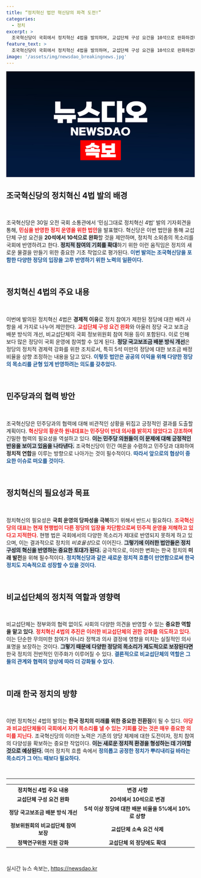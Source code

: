 ```yaml
---
title: “정치혁신 법안 혁신당의 파격 도전!”
categories:
  - 정치
excerpt: >
  조국혁신당이 국회에서 정치혁신 4법을 발의하며, 교섭단체 구성 요건을 10석으로 완화하겠다고 발표했다. 국회의장과의 협력을 통해 민주당의 지원을 이끌어낼 방침이다. 정치의 새로운 변화를 원한다면, 이번 기자회견의 내용을 놓치지 마세요!
feature_text: >
  조국혁신당이 국회에서 정치혁신 4법을 발의하며, 교섭단체 구성 요건을 10석으로 완화하겠다고 발표했다. 국회의장과의 협력을 통해 민주당의 지원을 이끌어낼 방침이다. 정치의 새로운 변화를 원한다면, 이번 기자회견의 내용을 놓치지 마세요!
image: '/assets/img/newsdao_breakingnews.jpg'
---
```


<p><img src="/assets/img/newsdao_breakingnews.jpg" alt="flaretime 속보" /></p>

<h2 data-ke-size="size26">조국혁신당의 정치혁신 4법 발의 배경</h2>

<p data-ke-size="size16">&nbsp;</p>

<p>조국혁신당은 30일 오전 국회 소통관에서 ‘민심그대로 정치혁신 4법’ 발의 기자회견을 통해, <b><span style="color: #ee2323;">민심을 반영한 정치 운영을 위한 법안</span></b>을 발표했다. 혁신당은 이번 법안을 통해 교섭단체 구성 요건을 <strong>20석에서 10석으로 완화</strong>할 것을 제안하며, 정치적 소외층의 목소리를 국회에 반영하려고 한다. <b><span style="background-color: #21538527;">정치적 참여의 기회를 확대</span></b>하기 위한 이런 움직임은 정치의 새로운 물결을 만들기 위한 중요한 기초 작업으로 평가된다. <b><span style="color: #1a5490;">이번 발의는 조국혁신당을 포함한 다양한 정당의 입장을 고루 반영하기 위한 노력의 일환이다.</span></b></p>

<p data-ke-size="size16">&nbsp;</p>

<h2 data-ke-size="size26">정치혁신 4법의 주요 내용</h2>

<p data-ke-size="size16">&nbsp;</p>

<p>이번에 발의된 정치혁신 4법은 <strong>경제적 이유</strong>로 정치 참여가 제한된 정당에 대한 배려 사항을 세 가지로 나누어 제안한다. <b><span style="color: #ee2323;">교섭단체 구성 요건 완화</span></b>와 아울러 정당 국고 보조금 배분 방식의 개선, 비교섭단체의 국회 정보위원회 참여 허용 등이 포함된다. 이로 인해 보다 많은 정당이 국회 운영에 참여할 수 있게 된다. <b><span style="background-color: #21538527;">정당 국고보조금 배분 방식 개선</span></b>은 정당의 정치적 경제력 강화를 위한 조치로서, 특히 5석 미만의 정당에 대한 보조금 배정 비율을 상향 조정하는 내용을 담고 있다. <b><span style="color: #1a5490;">이렇듯 법안은 공공의 이익을 위해 다양한 정당의 목소리를 균형 있게 반영하려는 의도를 갖추었다.</span></b></p>

<p data-ke-size="size16">&nbsp;</p>

<h2 data-ke-size="size26">민주당과의 협력 방안</h2>

<p data-ke-size="size16">&nbsp;</p>

<p>조국혁신당은 민주당과의 협력에 대해 비관적인 상황을 뒤집고 긍정적인 결과를 도출할 계획이다. <b><span style="color: #ee2323;">혁신당의 황운하 원내대표는 민주당이 반대 의사를 밝히지 않았다고 강조하며</span></b> 긴밀한 협력의 필요성을 역설하고 있다. <b><span style="background-color: #21538527;">이는 민주당 의원들이 이 문제에 대해 긍정적인 반응을 보이고 있음을 나타낸다.</span></b> 조국혁신당이 민간 여론을 수렴하고 민주당과 대화하여 <strong>정치적 연합</strong>을 이루는 방향으로 나아가는 것이 필수적이다. <b><span style="color: #1a5490;">따라서 앞으로의 협상이 중요한 이슈로 떠오를 것이다.</span></b></p>

<p data-ke-size="size16">&nbsp;</p>

<h2 data-ke-size="size26">정치혁신의 필요성과 목표</h2>

<p data-ke-size="size16">&nbsp;</p>

<p>정치혁신의 필요성은 <strong>국회 운영의 당파성을 극복</strong>하기 위해서 반드시 필요하다. <b><span style="color: #ee2323;">조국혁신당의 대표는 현재 현행법이 다른 정당의 입장을 차단함으로써 민주적 운영을 저해하고 있다고 지적한다.</span></b> 현행 법은 국회에서의 다양한 목소리가 제대로 반영되지 못하게 하고 있으며, 이는 결과적으로 정치의 <em>비효율성</em>으로 이어진다. <b><span style="background-color: #21538527;">그렇기에 이러한 법안들은 정치 구성의 혁신을 반영하는 중요한 토대가 된다.</span></b> 궁극적으로, 이러한 변화는 한국 정치의 <b>미래 발전</b>을 위해 필수적이다. <b><span style="color: #1a5490;">정치혁신당과 같은 새로운 정치적 흐름이 만연함으로써 한국 정치도 지속적으로 성장할 수 있을 것이다.</span></b></p>

<p data-ke-size="size16">&nbsp;</p>

<h2 data-ke-size="size26">비교섭단체의 정치적 역할과 영향력</h2>

<p data-ke-size="size16">&nbsp;</p>

<p>비교섭단체는 정부와의 협력 없이도 사회의 다양한 의견을 반영할 수 있는 <strong>중요한 역할을 맡고 있다</strong>. <b><span style="color: #ee2323;">정치혁신 4법의 추진은 이러한 비교섭단체의 권한 강화를 의도하고 있다.</span></b> 이는 단순한 무의미한 참여가 아니라 정책과 의사 결정에 영향을 미치는 실질적인 의사표명을 보장하는 것이다. <b><span style="background-color: #21538527;">그렇기 때문에 다양한 정당의 목소리가 제도적으로 보장된다면</span></b> 한국 정치의 전반적인 민주화가 이루어질 수 있다. <b><span style="color: #1a5490;">결론적으로 비교섭단체의 역할은 그들의 관계와 협력의 양상에 따라 더 강화될 수 있다.</span></b></p>

<p data-ke-size="size16">&nbsp;</p>

<h2 data-ke-size="size26">미래 한국 정치의 방향</h2>

<p data-ke-size="size16">&nbsp;</p>

<p>이번 정치혁신 4법의 발의는 <strong>한국 정치의 미래를 위한 중요한 전환점</strong>이 될 수 있다. <b><span style="color: #ee2323;">야당과 비교섭단체들이 국회에서 자기 목소리를 낼 수 있는 기회를 갖는 것은 매우 중요한 의미를 지닌다.</span></b> 조국혁신당의 이러한 노력은 기존의 양당 체제에 대한 도전이자, 정치 참여의 다양성을 확보하는 중요한 작업이다. <b><span style="background-color: #21538527;">이는 새로운 정치적 환경을 형성하는 데 기여할 것으로 예상된다.</span></b> 여러 정치적 흐름 속에서 <b><span style="color: #1a5490;">정의롭고 공정한 정치가 뿌리내리길 바라는 목소리가 그 어느 때보다 필요하다.</span></b></p>

<p data-ke-size="size16">&nbsp;</p> 

<hr>

<table style="width:100%;">
  <tr>
    <th style="text-align: center;">정치혁신 4법 주요 내용</th>
    <th style="text-align: center;">변경 사항</th>
  </tr>
  <tr>
    <td style="text-align: center; height: 17px;"><b>교섭단체 구성 요건 완화</b></td>
    <td style="text-align: center; height: 17px;"><b>20석에서 10석으로 변경</b></td>
  </tr>
  <tr>
    <td style="text-align: center; height: 17px;"><b>정당 국고보조금 배분 방식 개선</b></td>
    <td style="text-align: center; height: 17px;"><b>5석 이상 정당에 대한 배분 비율을 5%에서 10%로 상향</b></td>
  </tr>
  <tr>
    <td style="text-align: center; height: 17px;"><b>정보위원회의 비교섭단체 참여 보장</b></td>
    <td style="text-align: center; height: 17px;"><b>교섭단체 소속 요건 삭제</b></td>
  </tr>
  <tr>
    <td style="text-align: center; height: 17px;"><b>정책연구위원 지원 강화</b></td>
    <td style="text-align: center; height: 17px;"><b>교섭단체 외 정당에도 확대</b></td>
  </tr>
</table>

<p data-ke-size="size16">&nbsp;</p>
실시간 뉴스 속보는, <a href="https://newsdao.kr" rel="dofollow">https://newsdao.kr</a>


